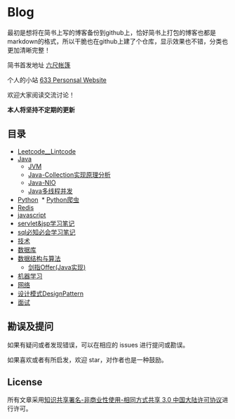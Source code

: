 # Blog

最初是想将在简书上写的博客备份到github上，恰好简书上打包的博客也都是markdown的格式，所以干脆也在github上建了个仓库，显示效果也不错，分类也更加清晰完整！

简书首发地址 [六尺帐篷](https://www.jianshu.com/u/f8e9b1c246f1)

个人的小站 [633 Personsal Website](http://liuchi.coding.me/)

欢迎大家阅读交流讨论！

**本人将坚持不定期的更新**

## 目录
* [Leetcode__Lintcode](https://github.com/chi2liu/Blog/tree/master/LeetCode___LintCode)
* [Java](https://github.com/chi2liu/Blog/tree/master/Java)
  * [JVM](https://github.com/chi2liu/Blog/tree/master/Java/JVM)
  * [Java-Collection实现原理分析](https://github.com/chi2liu/Blog/tree/master/Java/Java-Collection%E5%AE%9E%E7%8E%B0%E5%8E%9F%E7%90%86%E5%88%86%E6%9E%90)
  * [Java-NIO](https://github.com/chi2liu/Blog/tree/master/Java/Java-NIO)
  * [Java多线程并发](https://github.com/chi2liu/Blog/tree/master/Java/Java%E5%A4%9A%E7%BA%BF%E7%A8%8B%E5%B9%B6%E5%8F%91)
* [Python](https://github.com/chi2liu/Blog/tree/master/Python)
  * [Python爬虫](https://github.com/chi2liu/Blog/tree/master/Python/Python%E7%88%AC%E8%99%AB)
* [Redis](https://github.com/chi2liu/Blog/tree/master/Redis)
* [javascript](https://github.com/chi2liu/Blog/tree/master/javascript)
* [servlet&jsp学习笔记](https://github.com/chi2liu/Blog/tree/master/servlet%26jsp%E5%AD%A6%E4%B9%A0%E7%AC%94%E8%AE%B0)
* [sql必知必会学习笔记](https://github.com/chi2liu/Blog/tree/master/sql%E5%BF%85%E7%9F%A5%E5%BF%85%E4%BC%9A%E5%AD%A6%E4%B9%A0%E7%AC%94%E8%AE%B0)
* [技术](https://github.com/chi2liu/Blog/tree/master/%E6%8A%80%E6%9C%AF)
* [数据库](https://github.com/chi2liu/Blog/tree/master/%E6%95%B0%E6%8D%AE%E5%BA%93)
* [数据结构与算法](https://github.com/chi2liu/Blog/tree/master/%E6%95%B0%E6%8D%AE%E7%BB%93%E6%9E%84%E4%B8%8E%E7%AE%97%E6%B3%95)
  * [剑指Offer(Java实现)](https://github.com/chi2liu/Blog/tree/master/%E6%95%B0%E6%8D%AE%E7%BB%93%E6%9E%84%E4%B8%8E%E7%AE%97%E6%B3%95/%E5%89%91%E6%8C%87Offer(Java%E5%AE%9E%E7%8E%B0))
* [机器学习](https://github.com/chi2liu/Blog/tree/master/%E6%9C%BA%E5%99%A8%E5%AD%A6%E4%B9%A0)
* [网络](https://github.com/chi2liu/Blog/tree/master/%E7%BD%91%E7%BB%9C)
* [设计模式DesignPattern](https://github.com/chi2liu/Blog/tree/master/%E8%AE%BE%E8%AE%A1%E6%A8%A1%E5%BC%8FDesignPattern)
* [面试](https://github.com/chi2liu/Blog/tree/master/%E9%9D%A2%E8%AF%95)

## 勘误及提问

如果有疑问或者发现错误，可以在相应的 issues 进行提问或勘误。

如果喜欢或者有所启发，欢迎 star，对作者也是一种鼓励。

## License

所有文章采用[知识共享署名-非商业性使用-相同方式共享 3.0 中国大陆许可协议](http://creativecommons.org/licenses/by-nc-sa/3.0/cn/)进行许可。
